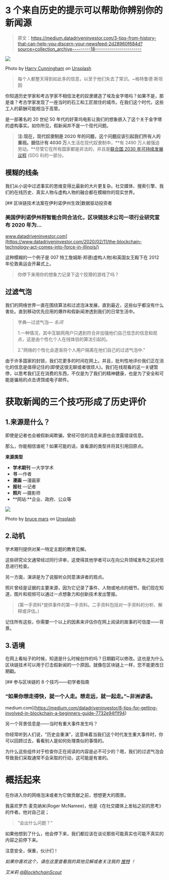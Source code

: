 # 3 个来自历史的提示可以帮助你辨别你的新闻源

> 原文：<https://medium.datadriveninvestor.com/3-tips-from-history-that-can-help-you-discern-your-newsfeed-2d28960f684d?source=collection_archive---------18----------------------->

![](img/64de1f5410695ab05eb70ed71f2bc837.png)

Photo by [Harry Cunningham](https://unsplash.com/@harrycunnningham1?utm_source=medium&utm_medium=referral) on [Unsplash](https://unsplash.com?utm_source=medium&utm_medium=referral)

> 每个人都整天得到如此多的信息，以至于他们失去了常识。~格特鲁德·斯坦因

你知道历史学家和考古学家不相信法老的奴隶建造了埃及金字塔吗？如果不是，那是谁？考古学家发现了一座当时的石工和工匠居住的城市。在我们这个时代，这些工人的薪酬可能相当于高管。

是一部著名的 20 世纪 50 年代的好莱坞电影让我们的想象嵌入了这个关于金字塔的虚构事实。如你所见，假新闻并不是一个现代问题。

> **注:**现在，现代奴隶制是 2020 年的问题，这个问题应该引起我们所有人的重视。据估计**有 4030 万**人生活在现代奴隶制中，**有 2490 万人被强迫劳动。**尽管它在所有国家都是非法的，并且是[联合国 2030 年可持续发展议程](https://sustainabledevelopment.un.org/?menu=1300) (SDG 8)的一部分。

## 模糊的线条

我们从小说中过滤事实的思维变得比最新的大片更复杂。社交媒体、搜索引擎、我们的在线历史、真实人物与虚构人物的融合都在模糊你的现实世界。

[](https://www.datadriveninvestor.com/2020/02/11/the-blockchain-technology-act-comes-into-force-in-illinois/) [## 区块链技术法案在伊利诺伊州生效|数据驱动投资者

### 美国伊利诺伊州将智能合同合法化，区块链技术公司一项行业研究宣布 2020 年为…

www.datadriveninvestor.com](https://www.datadriveninvestor.com/2020/02/11/the-blockchain-technology-act-comes-into-force-in-illinois/) 

这种模糊的一个例子是 007 特工詹姆斯·邦德(虚构人物)和英国女王殿下在 2012 年伦敦奥运会开幕式上。

> 你停下来用你的想象力记录下这个狡猾的游戏了吗？

## 过滤气泡

我们的网络世界一直在围绕算法和过滤泡沫发展，直到最近，这些似乎都没有什么害处。直到移动优先应用的爆炸和假新闻渗透到我们的日常生活中。

> 字典—过滤气泡— *名词*
> 
> 1.一种情况，其中互联网用户只遇到符合并加强他们自己信念的信息和观点，这是由个性化个人在线体验的算法引起的。
> 
> 2."网络的个性化会逐渐将个人用户隔离在他们自己的过滤气泡中."

由于许多国家的封锁，我们花更多的时间在网上。并且，批判性地评价我们正在消化的信息是值得记住的(即使这很无聊或者很烦人)。我们在线观看的这一关键暂停，以思考我们正在消费的东西，不仅是为了我们的精神健康，也是为了安全和可能是骗局的点击诱饵或电子邮件。

# 获取新闻的三个技巧形成了历史评价

## 1.来源是什么？

即使是记者也会被假新闻欺骗，曾经可信的消息来源也会泄露错误信息。

那么，你能相信谁呢？如果可能的话，查看源的类型并将其引用回原点。

**来源类型**

*   **学术期刊** —大学学术
*   **书** —作者
*   **漫画** —漫画家
*   **报社** —记者
*   **照片** —摄影师
*   **网站:**企业、政府、公众等

![](img/045a95521c35a693afe9c2bffcb35425.png)

Photo by [bruce mars](https://unsplash.com/@brucemars?utm_source=medium&utm_medium=referral) on [Unsplash](https://unsplash.com?utm_source=medium&utm_medium=referral)

## 2.动机

学术期刊提供对某一特定主题的教育见解。

这些研究论文通常经过同行评审，这使得其他学者可以在向公共领域发布之前对信息进行检查。

另一方面，演讲是为了说服听众同意演讲者的观点。

照片曾经是证据的主要来源，因为它记录了事件、人物或地点的细节。我们现在知道，图片和视频可以通过一点想象力和创新技术发出警报。

> (第一手资料*提供事件的第一手资料。二手资料包括对一手资料的分析、解释或评估。)

记住所有这些，你需要一个以上的因素来评估你在网上阅读的故事的可信度——背景。

## 3.语境

在网上看帖子的时候，知道是什么时候创作的吗？日期戳可以修改。这也是为什么区块链技术可以用于打击假新闻的一个原因。就像在区块链上一样，您不能更改日期戳。

[](https://medium.com/datadriveninvestor/8-tips-for-getting-involved-in-blockchain-a-beginners-guide-7732e94f1f94) [## 参与区块链的 8 个技巧——初学者指南

### “如果你想走得快，就一个人走。想走远，就一起走。”~非洲谚语。

medium.com](https://medium.com/datadriveninvestor/8-tips-for-getting-involved-in-blockchain-a-beginners-guide-7732e94f1f94) 

另一个背景信息是——当时有重大事件发生吗？

你经常听到人们说，“历史会重演”，这意味着当我们这个时代发生重大事件时，你可以回顾过去，看看别人是如何处理类似的事情的。

为什么这些组件对于检查你正在阅读的内容是必不可少的？嗯，我们的过滤气泡会导致我们采取通常不会采取的行动，这可能是有害的。

# 概括起来

在你进入你的网络泡沫或者为它做贡献之前，想想更大的图景。

我喜欢罗杰·麦克纳米(Roger McNamee)，他是《在社交媒体上发帖之前的思考》的作者。他对自己说；

> “会出什么问题？”

如果他想到了什么，他会停下来，我们都应该在谈论那些可能真实也可能不真实的内容之前停下来。

注意安全，保重，伙计们！

*如果你喜欢这个，请在这里查看我的其他见解*[](https://blockchainscout.co.uk/blockchain-insights)**或者关注我的* [*推特*](https://twitter.com/e_nicleoid) *！**

*艾米莉 [@BlockhchainScout](https://twitter.com/BlockchainScout)*